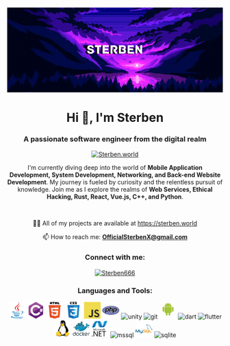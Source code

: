 <p align="center">
  <img src="https://github.com/HSterben/HSterben/blob/main/Sterben.gif?raw=true" alt="Sterben Logo">
</p>
<h1 align="center">Hi 👋, I'm Sterben</h1>
<h3 align="center">A passionate software engineer from the digital realm</h3>
<p align="center">
<a href="https://github.com/HSterben/Sterben.world"><img src="https://img.shields.io/badge/Currently_Working_on-Sterben.world-blue?style=for-the-badge&logo=github" alt="Sterben.world"></a>
</p>
<p align="center">
I'm currently diving deep into the world of <strong>Mobile Application Development, System Development, Networking, and Back-end Website Development</strong>. My journey is fueled by curiosity and the relentless pursuit of knowledge. Join me as I explore the realms of <strong>Web Services, Ethical Hacking, Rust, React, Vue.js, C++, and Python</strong>.
</p>
<br>
<p align="center">👨‍💻 All of my projects are available at <a href="https://sterben.world">https://sterben.world</a></p>
<p align="center">
📫 How to reach me: <strong><a href="mailto:OfficialSterbenX@gmail.com">OfficialSterbenX@gmail.com</a></strong>
</p>
<h3 align="center">Connect with me:</h3>
<p align="center">
<a href="https://discord.gg/Sterben666" target="blank"><img align="center" src="https://raw.githubusercontent.com/rahuldkjain/github-profile-readme-generator/master/src/images/icons/Social/discord.svg" alt="Sterben666" height="30" width="40" /></a>
</p>
<h3 align="center">Languages and Tools:</h3>
<p align="center">
<img src="https://raw.githubusercontent.com/devicons/devicon/master/icons/java/java-original.svg" alt="java" width="40" height="40"/>
<img src="https://raw.githubusercontent.com/devicons/devicon/master/icons/csharp/csharp-original.svg" alt="csharp" width="40" height="40"/>
<img src="https://raw.githubusercontent.com/devicons/devicon/master/icons/html5/html5-original-wordmark.svg" alt="html5" width="40" height="40"/>
<img src="https://raw.githubusercontent.com/devicons/devicon/master/icons/css3/css3-original-wordmark.svg" alt="css3" width="40" height="40"/>
<img src="https://raw.githubusercontent.com/devicons/devicon/master/icons/javascript/javascript-original.svg" alt="javascript" width="40" height="40"/>
<img src="https://raw.githubusercontent.com/devicons/devicon/master/icons/php/php-original.svg" alt="php" width="40" height="40"/>
<img src="https://www.vectorlogo.zone/logos/unity3d/unity3d-icon.svg" alt="unity" width="40" height="40"/>
<img src="https://www.vectorlogo.zone/logos/git-scm/git-scm-icon.svg" alt="git" width="40" height="40"/>
<img src="https://raw.githubusercontent.com/devicons/devicon/master/icons/android/android-original-wordmark.svg" alt="android" width="40" height="40"/>
<img src="https://www.vectorlogo.zone/logos/dartlang/dartlang-icon.svg" alt="dart" width="40" height="40"/>
<img src="https://www.vectorlogo.zone/logos/flutterio/flutterio-icon.svg" alt="flutter" width="40" height="40"/>
<img src="https://raw.githubusercontent.com/devicons/devicon/master/icons/linux/linux-original.svg" alt="linux" width="40" height="40"/>
<img src="https://raw.githubusercontent.com/devicons/devicon/master/icons/docker/docker-original-wordmark.svg" alt="docker" width="40" height="40"/>
<img src="https://raw.githubusercontent.com/devicons/devicon/master/icons/dot-net/dot-net-original-wordmark.svg" alt="dotnet" width="40" height="40"/>
<img src="https://www.svgrepo.com/show/303229/microsoft-sql-server-logo.svg" alt="mssql" width="40" height="40"/>
<img src="https://raw.githubusercontent.com/devicons/devicon/master/icons/mysql/mysql-original-wordmark.svg" alt="mysql" width="40" height="40"/>
<img src="https://www.vectorlogo.zone/logos/sqlite/sqlite-icon.svg" alt="sqlite" width="40" height="40"/>
</p>

